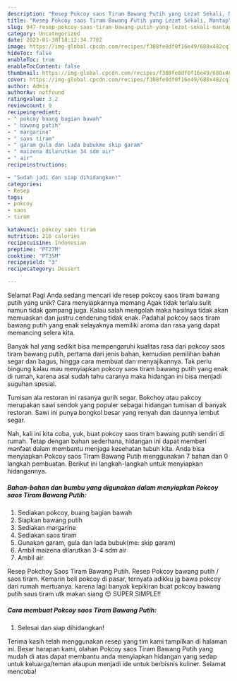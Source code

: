 ```yaml
---
description: "Resep Pokcoy saos Tiram Bawang Putih yang Lezat Sekali, Mantap"
title: "Resep Pokcoy saos Tiram Bawang Putih yang Lezat Sekali, Mantap"
slug: 947-resep-pokcoy-saos-tiram-bawang-putih-yang-lezat-sekali-mantap
category: Uncategorized
date: 2023-01-30T18:12:34.770Z
image: https://img-global.cpcdn.com/recipes/f308fe0df0f16e49/680x482cq70/pokcoy-saos-tiram-bawang-putih-foto-resep-utama.jpg
hideToc: false
enableToc: true
enableTocContent: false
thumbnail: https://img-global.cpcdn.com/recipes/f308fe0df0f16e49/680x482cq70/pokcoy-saos-tiram-bawang-putih-foto-resep-utama.jpg
cover: https://img-global.cpcdn.com/recipes/f308fe0df0f16e49/680x482cq70/pokcoy-saos-tiram-bawang-putih-foto-resep-utama.jpg
author: Admin
authorAv: notfound
ratingvalue: 3.2
reviewcount: 9
recipeingredient:
- " pokcoy buang bagian bawah"
- " bawang putih"
- " margarine"
- " saos tiram"
- " garam gula dan lada bubukme skip garam"
- " maizena dilarutkan 34 sdm air"
- " air"
recipeinstructions:

- "Sudah jadi dan siap dihidangkan!"
categories:
- Resep
tags:
- pokcoy
- saos
- tiram

katakunci: pokcoy saos tiram 
nutrition: 216 calories
recipecuisine: Indonesian
preptime: "PT27M"
cooktime: "PT35M"
recipeyield: "3"
recipecategory: Dessert

---
```



Selamat Pagi Anda sedang mencari ide resep pokcoy saos tiram bawang putih yang unik? Cara menyiapkannya memang Agak tidak terlalu sulit namun tidak gampang juga. Kalau salah mengolah maka hasilnya tidak akan memuaskan dan justru cenderung tidak enak. Padahal pokcoy saos tiram bawang putih yang enak selayaknya memiliki aroma dan rasa yang dapat memancing selera kita.


Banyak hal yang sedikit bisa mempengaruhi kualitas rasa dari pokcoy saos tiram bawang putih, pertama dari jenis bahan, kemudian pemilihan bahan segar dan bagus, hingga cara membuat dan menyajikannya. Tak perlu bingung kalau mau menyiapkan pokcoy saos tiram bawang putih yang enak di rumah, karena asal sudah tahu caranya maka hidangan ini bisa menjadi suguhan spesial.

Tumisan ala restoran ini rasanya gurih segar. Bokchoy atau pakcoy merupakan sawi sendok yang populer sebagai hidangan tumisan di banyak restoran. Sawi ini punya bongkol besar yang renyah dan daunnya lembut segar.


Nah, kali ini kita coba, yuk, buat pokcoy saos tiram bawang putih sendiri di rumah. Tetap dengan bahan sederhana, hidangan ini dapat memberi manfaat dalam membantu menjaga kesehatan tubuh kita. Anda bisa menyiapkan Pokcoy saos Tiram Bawang Putih menggunakan 7 bahan dan 0 langkah pembuatan. Berikut ini langkah-langkah untuk menyiapkan hidangannya.

<!--inarticleads1-->

##### Bahan-bahan dan bumbu yang digunakan dalam menyiapkan Pokcoy saos Tiram Bawang Putih:

1. Sediakan  pokcoy, buang bagian bawah
1. Siapkan  bawang putih
1. Sediakan  margarine
1. Sediakan  saos tiram
1. Gunakan  garam, gula dan lada bubuk(me: skip garam)
1. Ambil  maizena dilarutkan 3-4 sdm air
1. Ambil  air


Resep Pokchoy Saos Tiram Bawang Putih. Resep Pokcoy bawang putih / saos tiram. Kemarin beli pokcoy di pasar, ternyata adikku jg bawa pokcoy dari rumah mertuanya. karena lagi banyak kepikiran buat pokcoy bawang putih saus tiram utk makan siang 😍 SUPER SIMPLE!! 

<!--inarticleads2-->

##### Cara membuat Pokcoy saos Tiram Bawang Putih:


1. Selesai dan siap dihidangkan!



Terima kasih telah menggunakan resep yang tim kami tampilkan di halaman ini. Besar harapan kami, olahan Pokcoy saos Tiram Bawang Putih yang mudah di atas dapat membantu anda menyiapkan hidangan yang sedap untuk keluarga/teman ataupun menjadi ide untuk berbisnis kuliner. Selamat mencoba!
